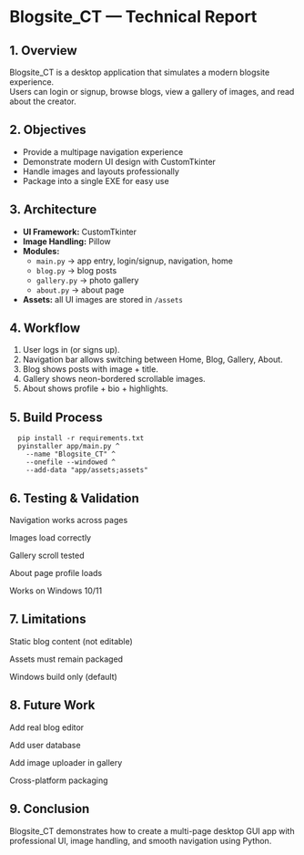 # Blogsite_CT — Technical Report

## 1. Overview
Blogsite_CT is a desktop application that simulates a modern blogsite experience.  
Users can login or signup, browse blogs, view a gallery of images, and read about the creator.

## 2. Objectives
- Provide a multipage navigation experience
- Demonstrate modern UI design with CustomTkinter
- Handle images and layouts professionally
- Package into a single EXE for easy use

## 3. Architecture
- **UI Framework:** CustomTkinter
- **Image Handling:** Pillow
- **Modules:**
  - `main.py` → app entry, login/signup, navigation, home
  - `blog.py` → blog posts
  - `gallery.py` → photo gallery
  - `about.py` → about page
- **Assets:** all UI images are stored in `/assets`

## 4. Workflow
1. User logs in (or signs up).
2. Navigation bar allows switching between Home, Blog, Gallery, About.
3. Blog shows posts with image + title.
4. Gallery shows neon-bordered scrollable images.
5. About shows profile + bio + highlights.

## 5. Build Process
 
      pip install -r requirements.txt
      pyinstaller app/main.py ^
        --name "Blogsite_CT" ^
        --onefile --windowed ^
        --add-data "app/assets;assets"




## 6. Testing & Validation

Navigation works across pages

Images load correctly

Gallery scroll tested

About page profile loads

Works on Windows 10/11

## 7. Limitations

Static blog content (not editable)

Assets must remain packaged

Windows build only (default)

## 8. Future Work

Add real blog editor

Add user database

Add image uploader in gallery

Cross-platform packaging

## 9. Conclusion

Blogsite_CT demonstrates how to create a multi-page desktop GUI app with professional UI, image handling, and smooth navigation using Python.


